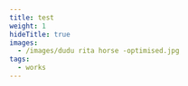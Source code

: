 ```yaml
---
title: test
weight: 1
hideTitle: true
images:
  - /images/dudu rita horse -optimised.jpg
tags:
  - works
---
```

